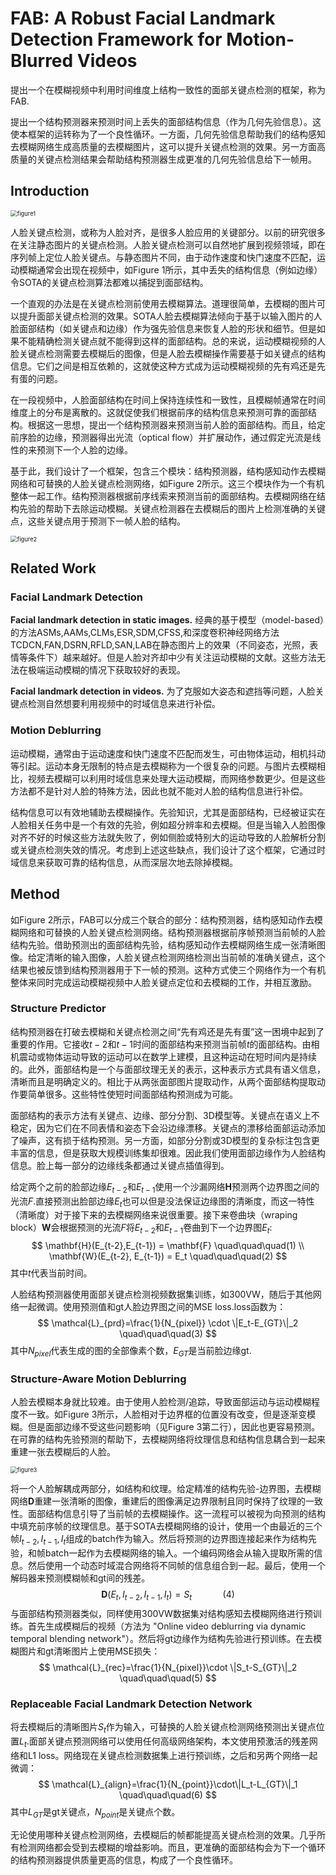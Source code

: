 # FAB: A Robust Facial Landmark Detection Framework for Motion-Blurred Videos

提出一个在模糊视频中利用时间维度上结构一致性的面部关键点检测的框架，称为FAB.

提出一个结构预测器来预测时间上丢失的面部结构信息（作为几何先验信息）。这使本框架的运转称为了一个良性循环。一方面，几何先验信息帮助我们的结构感知去模糊网络生成高质量的去模糊图片，这可以提升关键点检测的效果。另一方面高质量的关键点检测结果会帮助结构预测器生成更准的几何先验信息给下一帧用。



## Introduction

<img src="1.png" alt="figure1" title="Figure 1" style="zoom:67%;" />

人脸关键点检测，或称为人脸对齐，是很多人脸应用的关键部分。以前的研究很多在关注静态图片的关键点检测。人脸关键点检测可以自然地扩展到视频领域，即在序列帧上定位人脸关键点。与静态图片不同，由于动作速度和快门速度不匹配，运动模糊通常会出现在视频中，如Figure 1所示，其中丢失的结构信息（例如边缘）令SOTA的关键点检测算法都难以捕捉到面部结构。

一个直观的办法是在关键点检测前使用去模糊算法。道理很简单，去模糊的图片可以提升面部关键点检测的效果。SOTA人脸去模糊算法倾向于基于以输入图片的人脸面部结构（如关键点和边缘）作为强先验信息来恢复人脸的形状和细节。但是如果不能精确检测关键点就不能得到这样的面部结构。总的来说，运动模糊视频的人脸关键点检测需要去模糊后的图像，但是人脸去模糊操作需要基于如关键点的结构信息。它们之间是相互依赖的，这就使这种方式成为运动模糊视频的先有鸡还是先有蛋的问题。

在一段视频中，人脸面部结构在时间上保持连续性和一致性，且模糊帧通常在时间维度上的分布是离散的。这就促使我们根据前序的结构信息来预测可靠的面部结构。根据这一思想，提出一个结构预测器来预测当前人脸的面部结构。而且，给定前序脸的边缘，预测器得出光流（optical flow）并扩展动作，通过假定光流是线性的来预测下一个人脸的边缘。

基于此，我们设计了一个框架，包含三个模块：结构预测器，结构感知动作去模糊网络和可替换的人脸关键点检测网络，如Figure 2所示。这三个模块作为一个有机整体一起工作。结构预测器根据前序线索来预测当前的面部结构。去模糊网络在结构先验的帮助下去除运动模糊。关键点检测器在去模糊后的图片上检测准确的关键点，这些关键点用于预测下一帧人脸的结构。

<img src="2.png" alt="figure2" title="Figure 2" style="zoom:67%;" />



## Related Work

### Facial Landmark Detection

**Facial landmark detection in static images.** 经典的基于模型（model-based）的方法ASMs,AAMs,CLMs,ESR,SDM,CFSS,和深度卷积神经网络方法TCDCN,FAN,DSRN,RFLD,SAN,LAB在静态图片上的效果（不同姿态，光照，表情等条件下）越来越好。但是人脸对齐却中少有关注运动模糊的文献。这些方法无法在极端运动模糊的情况下获取较好的表现。

**Facial landmark detection in videos.** 为了克服如大姿态和遮挡等问题，人脸关键点检测自然想要利用视频中的时域信息来进行补偿。



### Motion Deblurring

运动模糊，通常由于运动速度和快门速度不匹配而发生，可由物体运动，相机抖动等引起。运动本身无限制的特点是去模糊称为一个很复杂的问题。与图片去模糊相比，视频去模糊可以利用时域信息来处理大运动模糊，而网络参数更少。但是这些方法都不是针对人脸的特殊方法，因此也就不能对人脸的结构信息进行补偿。

结构信息可以有效地辅助去模糊操作。先验知识，尤其是面部结构，已经被证实在人脸相关任务中是一个有效的先验，例如超分辨率和去模糊。但是当输入人脸图像对齐不好的时候这些方法就失败了，例如侧脸或特别大的运动导致的人脸解析分割或关键点检测失效的情况。考虑到上述这些缺点，我们设计了这个框架，它通过时域信息来获取可靠的结构信息，从而深层次地去除掉模糊。



## Method

如Figure 2所示，FAB可以分成三个联合的部分：结构预测器，结构感知动作去模糊网络和可替换的人脸关键点检测网络。结构预测器根据前序帧预测当前帧的人脸结构先验。借助预测出的面部结构先验，结构感知动作去模糊网络生成一张清晰图像。给定清晰的输入图像，人脸关键点检测网络检测出当前帧的准确关键点，这个结果也被反馈到结构预测器用于下一帧的预测。这种方式使三个网络作为一个有机整体来同时完成运动模糊视频中人脸关键点定位和去模糊的工作，并相互激励。

### Structure Predictor

结构预测器在打破去模糊和关键点检测之间“先有鸡还是先有蛋”这一困境中起到了重要的作用。它接收$t-2$和$t-1$时间的面部结构来预测当前帧$t$的面部结构。由相机震动或物体运动导致的运动可以在数学上建模，且这种运动在短时间内是持续的。此外，面部结构是一个与面部纹理无关的表示，这种表示方式具有语义信息，清晰而且是明确定义的。相比于从两张面部图片提取动作，从两个面部结构提取动作要简单很多。这些特性使短时间面部结构预测成为可能。

面部结构的表示方法有关键点、边缘、部分分割、3D模型等。关键点在语义上不稳定，因为它们在不同表情和姿态下会沿边缘漂移。关键点的漂移给面部运动添加了噪声，这有损于结构预测。另一方面，如部分分割或3D模型的复杂标注包含更丰富的信息，但是获取大规模训练集却很难。因此我们使用面部边缘作为人脸结构信息。脸上每一部分的边缘线条都通过关键点插值得到。

给定两个之前的脸部边缘$E_{t-2}$和$E_{t-1}$使用一个沙漏网络$\textbf{H}$预测两个边界图之间的光流$F$.直接预测出脸部边缘$E_t$也可以但是没法保证边缘图的清晰度，而这一特性（清晰度）对于接下来的去模糊网络来说很重要。接下来卷曲块（wraping block）$\textbf{W}$会根据预测的光流$F$将$E_{t-2}$和$E_{t-1}$卷曲到下一个边界图$E_t$:
$$
\mathbf{H}(E_{t-2},E_{t-1}) = \mathbf{F} \quad\quad\quad(1) \\
\mathbf{W}(E_{t-2}, E_{t-1}) = E_t \quad\quad\quad(2)
$$
其中$t$代表当前时间。

人脸结构预测器使用面部关键点检测视频数据集训练，如300VW，随后于其他网络一起微调。使用预测值和gt人脸边界图之间的MSE loss.loss函数为：
$$
\mathcal{L}_{prd}=\frac{1}{N_{pixel}} \cdot \|E_t-E_{GT}\|_2 \quad\quad\quad(3)
$$
其中$N_{pixel}$代表生成的图的全部像素个数，$E_{GT}$是当前脸边缘gt.

### Structure-Aware Motion Deblurring

人脸去模糊本身就比较难。由于使用人脸检测/追踪，导致面部运动与运动模糊程度不一致。如Figure 3所示，人脸相对于边界框的位置没有改变，但是逐渐变模糊。但是面部边缘不受这些问题影响（见Figure 3第二行），因此也更容易预测。在可靠的结构先验预测的帮助下，去模糊网络将纹理信息和结构信息耦合到一起来重建一张去模糊后的人脸。

<img src="3.png" alt="figure3" title="Figure 3" style="zoom:67%;" />

将一个人脸解耦成两部分，如结构和纹理。给定精准的结构先验-边界图，去模糊网络$\textbf{D}$重建一张清晰的图像，重建后的图像满足边界限制且同时保持了纹理的一致性。面部结构信息引导了当前帧的去模糊操作。这一流程可以被视为向预测的结构中填充前序帧的纹理信息。基于SOTA去模糊网络的设计，使用一个由最近的三个帧$I_{t-2},I_{t-1},I_t$组成的batch作为输入。然后将预测的边界图连接起来作为结构先验，和帧batch一起作为去模糊网络的输入。一个编码网络会从输入提取所需的信息。然后使用一个动态时域混合网络将不同帧的信息组合到一起。最后，使用一个解码器来预测模糊帧和gt间的残差。
$$
\textbf{D}(E_t,I_{t-2},I_{t-1},I_t) = S_t \quad\quad\quad (4)
$$
与面部结构预测器类似，同样使用300VW数据集对结构感知去模糊网络进行预训练。首先生成模糊后的视频（方法为 "Online video deblurring via dynamic temporal blending network"）。然后将gt边缘作为结构先验进行预训练。在去模糊图片和gt清晰图片上使用MSE损失：
$$
\mathcal{L}_{rec}=\frac{1}{N_{pixel}}\cdot \|S_t-S_{GT}\|_2 \quad\quad\quad(5)
$$

### Replaceable Facial Landmark Detection Network

将去模糊后的清晰图片$S_t$作为输入，可替换的人脸关键点检测网络预测出关键点位置$L_t$.面部关键点预测网络可以使用任何高级网络架构，本文使用预激活的残差网络和L1 loss。网络现在关键点检测数据集上进行预训练，之后和另两个网络一起微调：
$$
\mathcal{L}_{align}=\frac{1}{N_{point}}\cdot\|L_t-L_{GT}\|_1 \quad\quad\quad(6)
$$
其中$L_{GT}$是gt关键点，$N_{point}$是关键点个数。

无论使用哪种关键点检测网络，去模糊后的帧都能提高关键点检测的效果。几乎所有检测网络都会受到去模糊的增益影响。而且，更准确的面部结构会为下一个循环的结构预测器提供质量更高的信息，构成了一个良性循环。